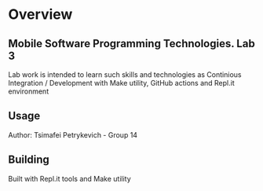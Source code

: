 # Overview

## Mobile Software Programming Technologies. Lab 3

Lab work is intended to learn such skills and technologies as Continious Integration / Development with Make utility, GitHub actions and Repl.it environment

## Usage

Author: Tsimafei Petrykevich - Group 14

## Building

Built with Repl.it tools and Make utility
